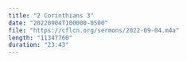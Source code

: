 ```yaml
---
title: "2 Corinthians 3"
date: "20220904T100000-0500"
file: "https://cflcn.org/sermons/2022-09-04.m4a"
length: "11347760"
duration: "23:43"
---
```

